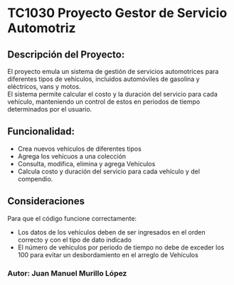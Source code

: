 # TC1030 Proyecto Gestor de Servicio Automotriz

## Descripción del Proyecto: 

El proyecto emula un sistema de gestión de servicios automotrices para diferentes tipos de vehículos, incluidos automóviles de gasolina y eléctricos, vans y motos. <br> El sistema permite calcular el costo y la duración del servicio para cada vehículo, manteniendo un control de estos en periodos de tiempo determinados por el usuario.

## Funcionalidad: 

- Crea nuevos vehículos de diferentes tipos
- Agrega los vehícuos a una colección 
- Consulta, modifica, elimina y agrega Vehículos
- Calcula costo y duración del servicio para cada vehículo y del compendio.


## Consideraciones

Para que el código funcione correctamente:
- Los datos de los vehículos deben de ser ingresados en el orden correcto y con el tipo de dato indicado
- El número de vehículos por periodo de tiempo no debe de exceder los 100 para evitar un desbordamiento en el arreglo de Vehículos

### Autor: Juan Manuel Murillo López 

